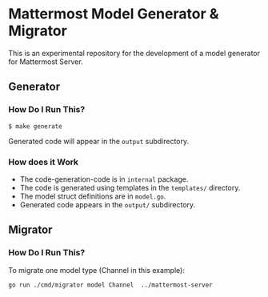 # Mattermost Model Generator & Migrator

This is an experimental repository for the development of a model generator for Mattermost Server.

## Generator

### How Do I Run This?

    $ make generate

Generated code will appear in the `output` subdirectory.

### How does it Work

* The code-generation-code is in `internal` package.
* The code is generated using templates in the `templates/` directory.
* The model struct definitions are in `model.go`.
* Generated code appears in the `output/` subdirectory.

## Migrator

### How Do I Run This?

To migrate one model type (Channel in this example):

`go run ./cmd/migrator model Channel  ../mattermost-server`
